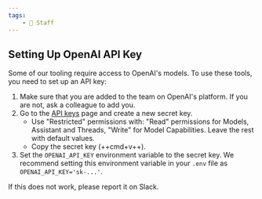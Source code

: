 ```yaml
---
tags:
    - 👷 Staff
---
```

## Setting Up OpenAI API Key

Some of our tooling require access to OpenAI's models. To use these tools, you need to set up an API key:

1. Make sure that you are added to the team on OpenAI's platform. If you are not, ask a colleague to add you.
2. Go to the [API keys](https://platform.openai.com/api-keys) page and create a new secret key.
    - Use "Restricted" permissions with: "Read" permissions for Models, Assistant and Threads, "Write" for Model Capabilities. Leave the rest with default values.
    - Copy the secret key (++cmd+v++).
3. Set the `OPENAI_API_KEY` environment variable to the secret key. We recommend setting this environment variable in your `.env` file as `OPENAI_API_KEY='sk-...'`.


If this does not work, please report it on Slack.
